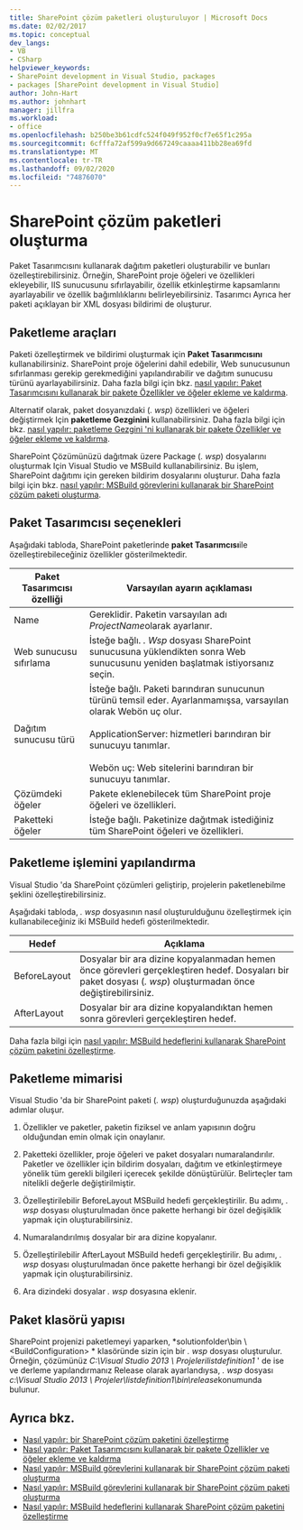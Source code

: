 ```yaml
---
title: SharePoint çözüm paketleri oluşturuluyor | Microsoft Docs
ms.date: 02/02/2017
ms.topic: conceptual
dev_langs:
- VB
- CSharp
helpviewer_keywords:
- SharePoint development in Visual Studio, packages
- packages [SharePoint development in Visual Studio]
author: John-Hart
ms.author: johnhart
manager: jillfra
ms.workload:
- office
ms.openlocfilehash: b250be3b61cdfc524f049f952f0cf7e65f1c295a
ms.sourcegitcommit: 6cfffa72af599a9d667249caaaa411bb28ea69fd
ms.translationtype: MT
ms.contentlocale: tr-TR
ms.lasthandoff: 09/02/2020
ms.locfileid: "74876070"
---
```

# <a name="create-sharepoint-solution-packages"></a>SharePoint çözüm paketleri oluşturma
  Paket Tasarımcısını kullanarak dağıtım paketleri oluşturabilir ve bunları özelleştirebilirsiniz. Örneğin, SharePoint proje öğeleri ve özellikleri ekleyebilir, IIS sunucusunu sıfırlayabilir, özellik etkinleştirme kapsamlarını ayarlayabilir ve özellik bağımlılıklarını belirleyebilirsiniz. Tasarımcı Ayrıca her paketi açıklayan bir XML dosyası bildirimi de oluşturur.

## <a name="packaging-tools"></a>Paketleme araçları
 Paketi özelleştirmek ve bildirimi oluşturmak için **Paket Tasarımcısını** kullanabilirsiniz. SharePoint proje öğelerini dahil edebilir, Web sunucusunun sıfırlanması gerekip gerekmediğini yapılandırabilir ve dağıtım sunucusu türünü ayarlayabilirsiniz. Daha fazla bilgi için bkz. [nasıl yapılır: Paket Tasarımcısını kullanarak bir pakete Özellikler ve öğeler ekleme ve kaldırma](../sharepoint/how-to-add-and-remove-features-and-items-to-a-package-by-using-the-package-designer.md).

 Alternatif olarak, paket dosyanızdaki (*. wsp*) özellikleri ve öğeleri değiştirmek Için **paketleme Gezginini** kullanabilirsiniz. Daha fazla bilgi için bkz. [nasıl yapılır: paketleme Gezgini 'ni kullanarak bir pakete Özellikler ve öğeler ekleme ve kaldırma](../sharepoint/how-to-add-and-remove-features-and-items-to-a-package-by-using-the-packaging-explorer.md).

 SharePoint Çözümünüzü dağıtmak üzere Package (*. wsp*) dosyalarını oluşturmak Için Visual Studio ve MSBuild kullanabilirsiniz. Bu işlem, SharePoint dağıtımı için gereken bildirim dosyalarını oluşturur. Daha fazla bilgi için bkz. [nasıl yapılır: MSBuild görevlerini kullanarak bir SharePoint çözüm paketi oluşturma](../sharepoint/how-to-create-a-sharepoint-solution-package-by-using-msbuild-tasks.md).

## <a name="package-designer-options"></a>Paket Tasarımcısı seçenekleri
 Aşağıdaki tabloda, SharePoint paketlerinde **paket Tasarımcısı**ile özelleştirebileceğiniz özellikler gösterilmektedir.

|Paket Tasarımcısı özelliği|Varsayılan ayarın açıklaması|
|-------------------------------|------------------------------------|
|Name|Gereklidir. Paketin varsayılan adı *ProjectName*olarak ayarlanır.|
|Web sunucusu sıfırlama|İsteğe bağlı. *. Wsp* dosyası SharePoint sunucusuna yüklendikten sonra Web sunucusunu yeniden başlatmak istiyorsanız seçin.|
|Dağıtım sunucusu türü|İsteğe bağlı. Paketi barındıran sunucunun türünü temsil eder. Ayarlanmamışsa, varsayılan olarak Webön uç olur.<br /><br /> ApplicationServer: hizmetleri barındıran bir sunucuyu tanımlar.<br /><br /> Webön uç: Web sitelerini barındıran bir sunucuyu tanımlar.|
|Çözümdeki öğeler|Pakete eklenebilecek tüm SharePoint proje öğeleri ve özellikleri.|
|Paketteki öğeler|İsteğe bağlı. Paketinize dağıtmak istediğiniz tüm SharePoint öğeleri ve özellikleri.|

## <a name="configure-the-packaging-process"></a>Paketleme işlemini yapılandırma
 Visual Studio 'da SharePoint çözümleri geliştirip, projelerin paketlenebilme şeklini özelleştirebilirsiniz.

 Aşağıdaki tabloda, *. wsp* dosyasının nasıl oluşturulduğunu özelleştirmek için kullanabileceğiniz iki MSBuild hedefi gösterilmektedir.

|Hedef|Açıklama|
|------------|-----------------|
|BeforeLayout|Dosyalar bir ara dizine kopyalanmadan hemen önce görevleri gerçekleştiren hedef. Dosyaları bir paket dosyası (*. wsp*) oluşturmadan önce değiştirebilirsiniz.|
|AfterLayout|Dosyalar bir ara dizine kopyalandıktan hemen sonra görevleri gerçekleştiren hedef.|

 Daha fazla bilgi için [nasıl yapılır: MSBuild hedeflerini kullanarak SharePoint çözüm paketini özelleştirme](../sharepoint/how-to-customize-a-sharepoint-solution-package-by-using-msbuild-targets.md).

## <a name="packaging-architecture"></a>Paketleme mimarisi
 Visual Studio 'da bir SharePoint paketi (*. wsp*) oluşturduğunuzda aşağıdaki adımlar oluşur.

1. Özellikler ve paketler, paketin fiziksel ve anlam yapısının doğru olduğundan emin olmak için onaylanır.

2. Paketteki özellikler, proje öğeleri ve paket dosyaları numaralandırılır. Paketler ve özellikler için bildirim dosyaları, dağıtım ve etkinleştirmeye yönelik tüm gerekli bilgileri içerecek şekilde dönüştürülür. Belirteçler tam nitelikli değerle değiştirilmiştir.

3. Özelleştirilebilir BeforeLayout MSBuild hedefi gerçekleştirilir. Bu adımı, *. wsp* dosyası oluşturulmadan önce pakette herhangi bir özel değişiklik yapmak için oluşturabilirsiniz.

4. Numaralandırılmış dosyalar bir ara dizine kopyalanır.

5. Özelleştirilebilir AfterLayout MSBuild hedefi gerçekleştirilir. Bu adımı, *. wsp* dosyası oluşturulmadan önce pakette herhangi bir özel değişiklik yapmak için oluşturabilirsiniz.

6. Ara dizindeki dosyalar *. wsp* dosyasına eklenir.

## <a name="package-folder-structure"></a>Paket klasörü yapısı
 SharePoint projenizi paketlemeyi yaparken, *solutionfolder\bin \\ \<BuildConfiguration> * klasöründe sizin için bir *. wsp* dosyası oluşturulur. Örneğin, çözümünüz *C:\Visual Studio 2013 \ Projelerilistdefinition1* ' de ise ve derleme yapılandırmanız Release olarak ayarlandıysa, *. wsp* dosyası *c:\Visual Studio 2013 \ Projeler\listdefinition1\bin\release*konumunda bulunur.

## <a name="see-also"></a>Ayrıca bkz.
- [Nasıl yapılır: bir SharePoint çözüm paketini özelleştirme](../sharepoint/how-to-customize-a-sharepoint-solution-package.md)
- [Nasıl yapılır: Paket Tasarımcısını kullanarak bir pakete Özellikler ve öğeler ekleme ve kaldırma](../sharepoint/how-to-add-and-remove-features-and-items-to-a-package-by-using-the-package-designer.md)
- [Nasıl yapılır: MSBuild görevlerini kullanarak bir SharePoint çözüm paketi oluşturma](../sharepoint/how-to-create-a-sharepoint-solution-package-by-using-msbuild-tasks.md)
- [Nasıl yapılır: MSBuild görevlerini kullanarak bir SharePoint çözüm paketi oluşturma](../sharepoint/how-to-create-a-sharepoint-solution-package-by-using-msbuild-tasks.md)
- [Nasıl yapılır: MSBuild hedeflerini kullanarak SharePoint çözüm paketini özelleştirme](../sharepoint/how-to-customize-a-sharepoint-solution-package-by-using-msbuild-targets.md)
